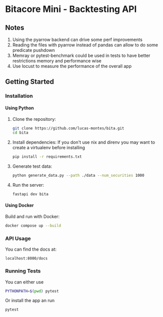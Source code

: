 # Bitacore Mini - Backtesting API

## Notes
1. Using the pyarrow backend can drive some perf improvements
2. Reading the files with pyarrow instead of pandas can allow to do some predicate pushdown
3. Memray or pytest-benchmark could be used in tests to have better restrictions memory and performance wise
4. Use locust to measure the performance of the overall app

## Getting Started

### Installation

#### Using Python

1. Clone the repository:
   ```bash
   git clone https://github.com/lucas-montes/bita.git
   cd bita
   ```

2. Install dependencies:
  If you don't use nix and direnv you may want to create a virtualenv before installing
   ```bash
   pip install -r requirements.txt
   ```

3. Generate test data:
   ```bash
   python generate_data.py --path ./data --num_securities 1000
   ```

4. Run the server:
   ```bash
   fastapi dev bita
   ```

#### Using Docker

Build and run with Docker:
```bash
docker compose up --build
```

### API Usage
You can find the docs at:
```
localhost:8000/docs
```

### Running Tests

You can either use
```bash
PYTHONPATH=$(pwd) pytest
```

Or install the app an run
```bash
pytest
```
